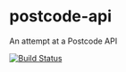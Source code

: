 # postcode-api
An attempt at a Postcode API

[![Build Status](https://travis-ci.com/mattbryce93/postcode-api.svg?branch=master)](https://travis-ci.com/mattbryce93/postcode-api)